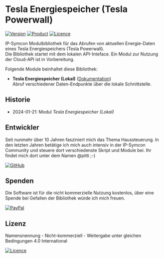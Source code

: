 # Tesla Energiespeicher (Tesla Powerwall)

[![Version](https://img.shields.io/badge/Symcon-PHP--Bibliothek-purple.svg?style=flat-square)](https://www.symcon.de/service/dokumentation/entwicklerbereich/sdk-tools/sdk-php/)
[![Product](https://img.shields.io/badge/Symcon%20Version-6.4-blue.svg?style=flat-square)](https://www.symcon.de/produkt/)
[![Licence](https://img.shields.io/badge/License-CC%20BY--NC--SA%204.0-green.svg?style=flat-square)](https://creativecommons.org/licenses/by-nc-sa/4.0/)

IP-Symcon Modulbibliothek für das Abrufen von aktuellen Energie-Daten eines Tesla Energiespeichers (Tesla Powerwall).  
Die Bibliothek startet mit dem lokalen API-Inteface. Ein Modul zur Nutzung der Cloud-API ist in Vorbereitung.

Folgende Module beinhaltet diese Bibliothek:

- __Tesla Energiespeicher (Lokal)__ ([Dokumentation](Tesla%20Powerwall%20Local))  
    Abruf verschiedener Daten-Endpunkte über die lokale Schnittstelle.

## Historie

- 2024-01-21: Modul *Tesla Energiespeicher (Lokal)*

## Entwickler

Seit nunmehr über 10 Jahren fasziniert mich das Thema Haussteuerung. In den letzten Jahren betätige ich mich auch intensiv in der IP-Symcon Community und steuere dort verschiedenste Skript und Module bei. Ihr findet mich dort unter dem Namen @pitti ;-)

[![GitHub](https://img.shields.io/badge/GitHub-@wilkware-181717.svg?style=for-the-badge&logo=github)](https://wilkware.github.io/)

## Spenden

Die Software ist für die nicht kommerzielle Nutzung kostenlos, über eine Spende bei Gefallen der Bibliothek würde ich mich freuen.

[![PayPal](https://img.shields.io/badge/PayPal-spenden-00457C.svg?style=for-the-badge&logo=paypal)](https://www.paypal.com/cgi-bin/webscr?cmd=_s-xclick&hosted_button_id=8816166)

## Lizenz

Namensnennung - Nicht-kommerziell - Weitergabe unter gleichen Bedingungen 4.0 International

[![Licence](https://img.shields.io/badge/License-CC_BY--NC--SA_4.0-EF9421.svg?style=for-the-badge&logo=creativecommons)](https://creativecommons.org/licenses/by-nc-sa/4.0/)
